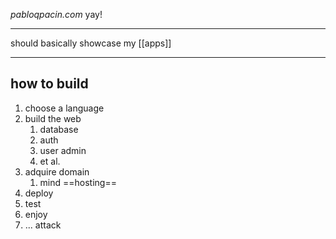*pabloqpacin.com* yay!

--- 

should basically showcase my [[apps]]

---

## how to build

1. choose a language
2. build the web
	1. database
	2. auth
	3. user admin
	4. et al.
3. adquire domain
	1. mind ==hosting==
4. deploy
5. test
6. enjoy
7. ... attack

